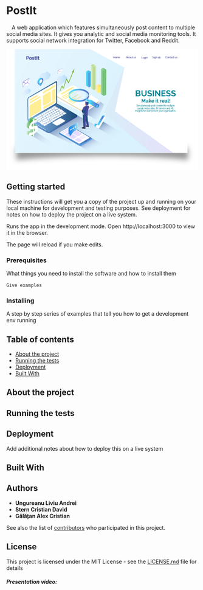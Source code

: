 # PostIt 

&emsp;A web application which features simultaneously post content to multiple social media sites. It gives you analytic and social media monitoring tools. It supports social network integration for Twitter, Facebook and Reddit.

![First page application](https://github.com/danadascalescu00/PostIt/blob/master/Design/Asset%201.png)

## Getting started
These instructions will get you a copy of the project up and running on your local machine for development and testing purposes. See deployment for notes on how to deploy the project on a live system.

Runs the app in the development mode.
Open http://localhost:3000 to view it in the browser.

The page will reload if you make edits.


### Prerequisites

What things you need to install the software and how to install them

```
Give examples
```

### Installing

A step by step series of examples that tell you how to get a development env running

## Table of contents
* [About the project](#about-the-project)
* [Running the tests](#running-the-tests)
* [Deployment](#deployment)
* [Built With](#built-with)


## About the project


## Running the tests


## Deployment

Add additional notes about how to deploy this on a live system

## Built With



## Authors

* **Ungureanu Liviu Andrei**
* **Stern Cristian David**
* **Gălățan Alex Cristian**

See also the list of [contributors](https://github.com/danadascalescu00/PostIt) who participated in this project.



## License

This project is licensed under the MIT License - see the [LICENSE.md](LICENSE.md) file for details


##### Presentation video: 
